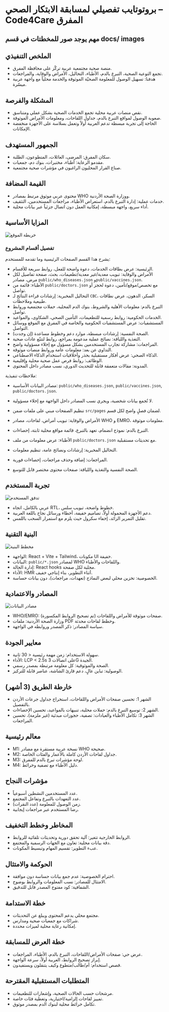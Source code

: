 # بروتوتايب تفصيلي لمسابقة الابتكار الصحي – Code4Care المفرق

## مهم يوجد صور للمخطتات في قسم docs/ images 

## الملخص التنفيذي
- منصة صحية مجتمعية عربية تركّز على محافظة المفرق.
- تجمع التوعية الصحية، التبرع بالدم، الأطباء، التحاليل، الأمراض والوقاية، والمراجعات.
- هدفنا: تسهيل الوصول للمعلومة الصحيّة الموثوقة والخدمة محلياً مع واجهة عربية ميسّرة.

## المشكلة والفرصة
- نقص منصات عربية محلية تجمع الخدمات الصحية بشكل عملي ومتناسق.
- صعوبة الوصول لمواقع التبرع بالدم، جداول اللقاحات، ومعلومات الأمراض الموثوقة.
- الحاجة إلى تجربة مبسطة تدعم العربية أولاً وتعمل بسلاسة على الأجهزة منخفضة الإمكانات.

## الجمهور المستهدف
- سكان المفرق: المرضى، العائلات، المتطوعون، الطلبة.
- مقدمو الرعاية: أطباء، مختبرات، بنوك دم، جمعيات.
- صناع القرار المحليون الراغبون في مؤشرات صحية مجتمعية.

## القيمة المضافة
- محتوى عربي موثوق مرتبط بمصادر WHO ووزارة الصحة الأردنية.
- خدمات عملية: إدارة التبرع بالدم، استعراض الأطباء، مراجعات المستخدمين، التثقيف.
- أداء سريع، واجهة مبسطة، إمكانية العمل دون اتصال جزئياً عبر بيانات محلية.

## المزايا الأساسية

![خريطة الموقع](./images/sitemap.svg)


### تفصيل أقسام المشروع
يشرح هذا القسم الصفحات الرئيسية وما تقدمه للمستخدم:

- الرئيسية: عرض بطاقات الخدمات، دعوة واضحة للفعل، روابط سريعة للأقسام.
- الأمراض والوقاية: تبويب معدية/غير معدية/تطعيمات، بحث، صفحة تفاصيل لكل مرض، مصادر `public/who_diseases.json` و`public/vaccines.json`.
- الأطباء: قائمة من `public/doctors.json` مع تخصص/موقع/تأمين، دعوة لحجز أو تواصل.
- التحاليل المخبرية: إرشادات قراءة النتائج لـ `CBC`، السكر، الدهون، عرض نطاقات طبيعية وملاحظات.
- التبرع بالدم: معلومات الأهلية والشروط، بنوك الدم المحلية، حملات مجتمعية وروابط تواصل.
- الخدمات الحكومية: روابط رسمية للتطعيمات، التأمين الصحي، الشكاوى، والمواعيد.
- المستشفيات: عرض المستشفيات الحكومية والخاصة في المفرق مع الموقع ووسائل التواصل.
- الصحة النفسية: إرشادات مبسطة، موارد دعم وخطوط مساعدة (إن وجدت).
- التغذية واللياقة: نصائح عملية مدعومة بمراجع، روابط لتتبّع عادات صحية.
- المراجعات: مشاركة تجارب المستخدمين بشكل مسؤول مع إخلاء مسؤولية واضح.
- التداوي عن بعد: معلومات عامة وروابط منصات موثوقة.
- الذكاء الصحي: عرض أفكار مستقبلية بحذر وأخلاقيات استخدام الذكاء الاصطناعي.
- الوظائف: روابط فرص عمل صحية محلية وإقليمية.
- المدونة: مقالات متعمقة قابلة للتحديث الدوري، نسب مصادر داخل المحتوى.

ملاحظات تنفيذية:
- مصادر البيانات الأساسية: `public/who_diseases.json`, `public/vaccines.json`, `public/doctors.json`.
- لا تُجمع بيانات شخصية، ويجري نسب المصادر داخل الواجهة مع إخلاء مسؤولية.
- تنظيم الصفحات مبني على ملفات ضمن `src/pages` لضمان فصلٍ واضح لكل قسم.

- الأمراض والوقاية: تبويب أمراض، لقاحات، مصادر WHO و EMRO، معلومات موثوقة.
- التبرع بالدم: نموذج انضمام، تعهد بالتبرع، قائمة مواقع محلية ثابتة، إحصاءات.
- الأطباء: عرض معلومات من ملف `public/doctors.json` مع تحديثات مستقبلية.
- التحاليل المخبرية: إرشادات ونصائح عامة، تنظيم معلومات.
- المراجعات: إضافة وحذف مراجعات، إحصاءات فورية.
- الصحة النفسية والتغذية واللياقة: صفحات محتوى مختصر قابل للتوسع.

## تجربة المستخدم

![تدفق المستخدم](./images/user_flow.svg)

- عربي بالكامل، اتجاه RTL، خطوط واضحة، تبويب سلس.
- دعم الأجهزة المحمولة أولاً، تصاميم خفيفة، أخطاء ورسائل نجاح باللغة العربية.
- تقليل التمرير الزائد، إخفاء سكرول حيث يلزم مع استمرار السحب باللمس.

## البنية التقنية

![مخطط البنية](./images/architecture.svg)

- الواجهة: React + Vite + Tailwind، مكونات UI خفيفة.
- البيانات: `public/*.json` لمصادر WHO واللقاحات والأطباء.
- إدارة الحالة: React hooks محلية لكل صفحة.
- الأداء: HMR أثناء التطوير، بناء إنتاجي خفيف.
- الخصوصية: تخزين محلي لبعض النماذج (تعهدات، مراجعات)، دون بيانات حساسة.

## المصادر والاعتمادية

![مصادر البيانات](./images/data_sources.svg)

- WHO/EMRO: صفحات موثوقة للأمراض واللقاحات (تم تصحيح الروابط المكسورة).
- وزارة الصحة الأردنية: ملفات PDF وخطط لقاحات محدثة.
- سياسة المصادر: ذكر المصدر وروابطه في الواجهة.

## معايير الجودة
- سهولة الاستخدام: زمن مهمة رئيسية < 30 ثانية.
- الأداء: LCP < 2.5s على اتصالات 3G الجيدة.
- الصحة والموثوقية: كل معلومة مرتبطة بمصدر رسمي.
- الوصولية: تباين عالٍ، دعم قارئ الشاشة، عناصر قابلة للتركيز.

## خارطة الطريق (3 أشهر)
- الشهر 1: تحسين صفحات الأمراض واللقاحات، استخراج جداول جرعات الأردن بالتفصيل.
- الشهر 2: توسيع التبرع بالدم: حملات محلية، تنبيهات بالمواعيد، تحسين الإحصاءات.
- الشهر 3: تكامل الأطباء والعيادات: تصفية، حجوزات مبدئية (غير ملزمة)، تحسين المراجعات.

## معالم رئيسية
- M1: نسخة عربية مستقرة مع مصادر WHO صحيحة.
- M2: جداول لقاحات الأردن كاملة بالأعمار والفئات الخاصة.
- M3: لوحة مؤشرات تبرع بالدم للمفرق.
- M4: دليل الأطباء مع تصفية وخرائط.

## مؤشرات النجاح
- عدد المستخدمين النشطين أسبوعياً.
- عدد التعهدات بالتبرع وتفاعل المجتمع.
- زمن الوصول للمعلومة (عدد النقرات).
- رضا المستخدم عبر مراجعات إيجابية.

## المخاطر وخطط التخفيف
- الروابط الخارجية تتغير: آلية تحقق دورية وتحديثات تلقائية للروابط.
- دقة بيانات محلية: تعاون مع الجهات الرسمية والمجتمع.
- عبء التطوير: تقسيم المهام وتبسيط المكونات.

## الحوكمة والامتثال
- احترام الخصوصية: عدم جمع بيانات حساسة دون موافقة.
- الامتثال للمصادر: نسب المعلومات والروابط بوضوح.
- الشفافية: كود مفتوح المصدر قابل للتدقيق.

## خطة الاستدامة
- مجتمع محلي يدعم المحتوى ويبلغ عن التحديثات.
- شراكات مع جمعيات صحية ومدارس.
- إمكانية رعاية محلية لميزات محددة.

## خطة العرض للمسابقة
- عرض حي: صفحات الأمراض/اللقاحات، التبرع بالدم، الأطباء، المراجعات.
- إبراز تصحيح الروابط، العربية أولاً، سرعة الواجهة.
- قصص استخدام: أم/طالب/متطوع وكيف يتنقلون ويستفيدون.

## المتطلبات المستقبلية المقترحة
- مرشحات حسب الحالات الصحية، وإشعارات للتطعيمات.
- تمييز لقاحات إلزامية/اختيارية، وتغطية فئات خاصة.
- تكامل خرائط محلية لبنوك الدم بمصدر موثوق.